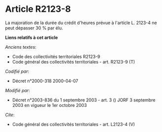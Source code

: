 # Article R2123-8

La majoration de la durée du crédit d'heures prévue à l'article L. 2123-4 ne peut dépasser 30 % par élu.

**Liens relatifs à cet article**

_Anciens textes_:

  - Code des collectivités territoriales R2123-9
  - Code général des collectivités territoriales - art. R2123-9 (T)

_Codifié par_:

  - Décret n°2000-318 2000-04-07

_Modifié par_:

  - Décret n°2003-836 du 1 septembre 2003 - art. 3 () JORF 3 septembre 2003 en vigueur le 1er octobre 2003

_Cite_:

  - Code général des collectivités territoriales - art. L2123-4 (V)
